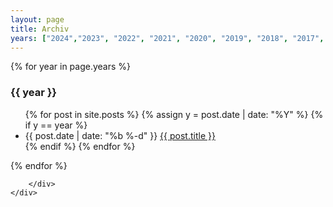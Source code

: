 ```yaml
---
layout: page
title: Archiv
years: ["2024","2023", "2022", "2021", "2020", "2019", "2018", "2017", "2016", "2015", "2014"]
---
```


<div class="row">        
    <div class="col-sm-6">
        <div class="list-group">

<div class="panel-heading" markdown="1">

{% for year in page.years %}
### {{ year }}
<ul class="posts">
{% for post in site.posts %}
  {% assign y = post.date | date: "%Y" %}
  {% if y == year %}
  <li>
    <span class="post-date">{{ post.date | date: "%b %-d" }}</span>
    <a class="post-link" href="{{ post.url | prepend: site.baseurl }}">{{ post.title }}</a>
  </li>
  {% endif %}
{% endfor %}
</ul>
{% endfor %}

</div>

        </div>
    </div>
</div>
